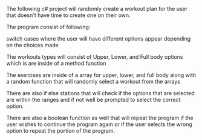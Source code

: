 The following c# project will randomly create a workout plan for the user that doesn't have time to create one on their own.

The program consist of following:

switch cases where the user will have different options appear depending on the choices made

The workouts types will consist of Upper, Lower, and Full body options which is are inside of a method function

The exercises are inside of a array for upper, lower, and full body along with a random function that will randomly select a workout from the arrays

There are also if else stations that will check if the options that are selected are within the ranges and if not well be prompted to select the correct option.

There are also a boolean function as well that will repeat the program if the user wishes to continue the program again or if the user selects the wrong option to repeat the portion of the program.
